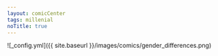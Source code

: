 ```yaml
---
layout: comicCenter
tags: millenial
noTitle: true
---
```


![_config.yml]({{ site.baseurl }}/images/comics/gender_differences.png)
